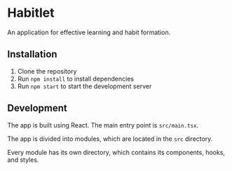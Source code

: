 # Habitlet

An application for effective learning and habit formation.

## Installation

1. Clone the repository
2. Run `npm install` to install dependencies
3. Run `npm start` to start the development server

## Development

The app is built using React. The main entry point is `src/main.tsx`.

The app is divided into modules, which are located in the `src` directory.

Every module has its own directory, which contains its components, hooks, and styles.
